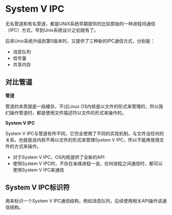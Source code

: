 # System V IPC

无名管道和有名管道，都是UNIX系统早期提供的比较原始的一种进程间通信（IPC）方式，早到Unix系统设计之初就有了。

后来Unix系统升级到第5版本时，又提供了三种新的IPC通信方式，分别是：

- 消息队列
- 信号量
- 共享内存

## 对比管道

**管道**

管道的本质就是一段缓存，不过Linux OS内核是以文件的形式来管理的，所以我们操作管道时，都是使用文件描述符以文件的形式来操作的。

**System V IPC**

System V IPC与管道有所不同，它完全使用了不同的实现机制，与文件没任何的关系，也就是说内核不再以文件的形式来管理System V IPC，所以不能再使用文件的方式来操作。

- 对于System V IPC，OS内核提供了全新的API
- 使用System V IPC时，不存在亲缘进程一说，任何进程之间通信时，都可以使用System V IPC来通信

## System V IPC标识符

用来标识一个System V IPC通信结构，例如消息队列，后续使用相关API操作该通信结构。
